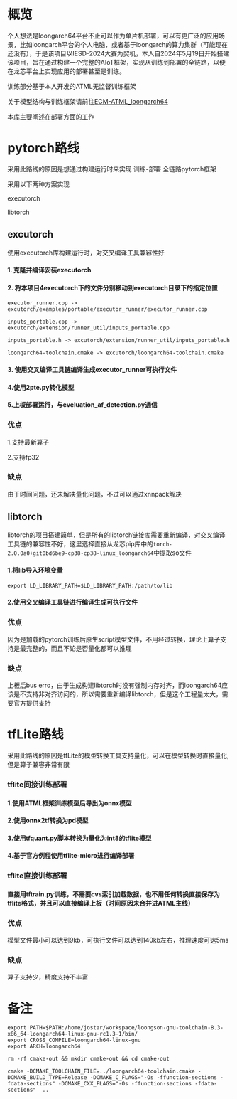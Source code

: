 # 概览

个人想法是loongarch64平台不止可以作为单片机部署，可以有更广泛的应用场景，比如loongarch平台的个人电脑，或者基于loongarch的算力集群（可能现在还没有），于是该项目以IESD-2024大赛为契机，本人自2024年5月19日开始搭建该项目，旨在通过构建一个完整的AIoT框架，实现从训练到部署的全链路，以便在龙芯平台上实现应用的部署甚至是训练。

训练部分基于本人开发的ATML无监督训练框架

关于模型结构与训练框架请前往[ECM-ATML_loongarch64](https://github.com/JokerJostar/ECM-ATML_loongarch64)

本库主要阐述在部署方面的工作


# pytorch路线

采用此路线的原因是想通过构建运行时来实现  训练-部署 全链路pytorch框架


采用以下两种方案实现

executorch

libtorch

## excutorch

使用executorch库构建运行时，对交叉编译工具兼容性好

#### 1. 克隆并编译安装executorch

#### 2. 将本项目4executorch下的文件分别移动到executorch目录下的指定位置

``executor_runner.cpp -> excutorch/examples/portable/executor_runner/executor_runner.cpp``

``inputs_portable.cpp -> excutorch/extension/runner_util/inputs_portable.cpp``

``inputs_portable.h -> excutorch/extension/runner_util/inputs_portable.h``

``loongarch64-toolchain.cmake -> excutorch/loongarch64-toolchain.cmake``

#### 3. 使用交叉编译工具链编译生成executor_runner可执行文件


#### 4.使用2pte.py转化模型

#### 5.上板部署运行，与eveluation_af_detection.py通信

### 优点

1.支持最新算子

2.支持fp32

### 缺点

由于时间问题，还未解决量化问题，不过可以通过xnnpack解决


## libtorch

libtorch的项目搭建简单，但是所有的libtorch链接库需要重新编译，对交叉编译工具链的兼容性不好，这里选择直接从龙芯pip库中的```torch-2.0.0a0+git0bd6be9-cp38-cp38-linux_loongarch64```中提取so文件

#### 1.将lib导入环境变量

```export LD_LIBRARY_PATH=$LD_LIBRARY_PATH:/path/to/lib```

#### 2.使用交叉编译工具链进行编译生成可执行文件

### 优点

因为是加载的pytorch训练后原生script模型文件，不用经过转换，理论上算子支持是最完整的，而且不论是否量化都可以推理

### 缺点

上板后bus erro，由于生成构建libtorch时没有强制内存对齐，而loongarch64应该是不支持非对齐访问的，所以需要重新编译libtorch，但是这个工程量太大，需要官方提供支持


# tfLite路线

采用此路线的原因是tfLite的模型转换工具支持量化，可以在模型转换时直接量化,但是算子兼容非常有限

### tflite间接训练部署

#### 1.使用ATML框架训练模型后导出为onnx模型

#### 2.使用onnx2tf转换为pd模型

#### 3.使用tfquant.py脚本转换为量化为int8的tflite模型

#### 4.基于官方例程使用tflite-micro进行编译部署


### tflite直接训练部署

#### 直接用tftrain.py训练，不需要cvs索引加载数据，也不用任何转换直接保存为tflite格式，并且可以直接编译上板（时间原因未合并进ATML主线）

### 优点

模型文件最小可以达到9kb，可执行文件可以达到140kb左右，推理速度可达5ms

### 缺点

算子支持少，精度支持不丰富



















































































# 备注

```
export PATH=$PATH:/home/jostar/workspace/loongson-gnu-toolchain-8.3-x86_64-loongarch64-linux-gnu-rc1.3-1/bin/
export CROSS_COMPILE=loongarch64-linux-gnu
export ARCH=loongarch64
```
```
rm -rf cmake-out && mkdir cmake-out && cd cmake-out
```


```
cmake -DCMAKE_TOOLCHAIN_FILE=../loongarch64-toolchain.cmake -DCMAKE_BUILD_TYPE=Release -DCMAKE_C_FLAGS="-Os -ffunction-sections -fdata-sections" -DCMAKE_CXX_FLAGS="-Os -ffunction-sections -fdata-sections"  ..
```
